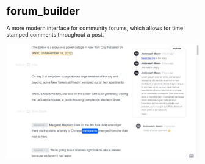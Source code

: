 # forum_builder
A more modern interface for community forums, which allows for time stamped comments throughout a post.

![interface](https://github.com/RocketHTML/forum_builder/blob/master/images/interface.JPG)